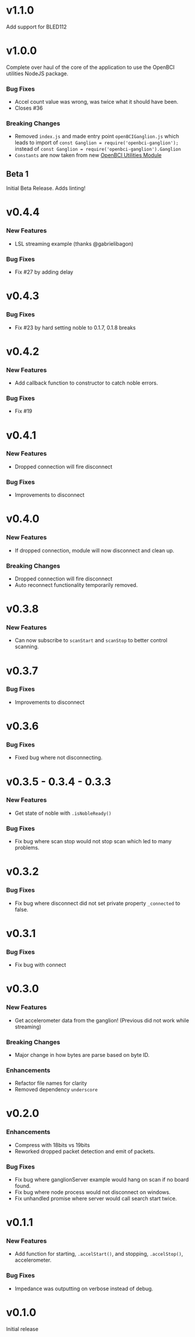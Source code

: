 # v1.1.0

Add support for BLED112

# v1.0.0

Complete over haul of the core of the application to use the OpenBCI utilities NodeJS package.

### Bug Fixes

* Accel count value was wrong, was twice what it should have been.
* Closes #36

### Breaking Changes

* Removed `index.js` and made entry point `openBCIGanglion.js` which leads to import of `const Ganglion = require('openbci-ganglion');` instead of `const Ganglion = require('openbci-ganglion').Ganglion`
* `Constants` are now taken from new [OpenBCI Utilities Module](https://github.com/OpenBCI/OpenBCI_NodeJS_Utilities)

## Beta 1

Initial Beta Release. Adds linting!

# v0.4.4

### New Features
* LSL streaming example (thanks @gabrielibagon)

### Bug Fixes
* Fix #27 by adding delay

# v0.4.3

### Bug Fixes
* Fix #23 by hard setting noble to 0.1.7, 0.1.8 breaks

# v0.4.2

### New Features
* Add callback function to constructor to catch noble errors.

### Bug Fixes
* Fix #19

# v0.4.1

### New Features
* Dropped connection will fire disconnect

### Bug Fixes
* Improvements to disconnect

# v0.4.0

### New Features
* If dropped connection, module will now disconnect and clean up.

### Breaking Changes
* Dropped connection will fire disconnect
* Auto reconnect functionality temporarily removed.

# v0.3.8

### New Features
* Can now subscribe to `scanStart` and `scanStop` to better control scanning.

# v0.3.7

### Bug Fixes
* Improvements to disconnect

# v0.3.6

### Bug Fixes
* Fixed bug where not disconnecting.

# v0.3.5 - 0.3.4 - 0.3.3

### New Features
* Get state of noble with `.isNobleReady()`

### Bug Fixes
* Fix bug where scan stop would not stop scan which led to many problems.

# v0.3.2

### Bug Fixes
* Fix bug where disconnect did not set private property `_connected` to false.

# v0.3.1

### Bug Fixes
* Fix bug with connect

# v0.3.0

### New Features
* Get accelerometer data from the ganglion! (Previous did not work while streaming)

### Breaking Changes
* Major change in how bytes are parse based on byte ID.

### Enhancements
* Refactor file names for clarity
* Removed dependency `underscore`

# v0.2.0

### Enhancements
* Compress with 18bits vs 19bits
* Reworked dropped packet detection and emit of packets.

### Bug Fixes
* Fix bug where ganglionServer example would hang on scan if no board found.
* Fix bug where node process would not disconnect on windows.
* Fix unhandled promise where server would call search start twice.

# v0.1.1

### New Features
* Add function for starting, `.accelStart()`, and stopping, `.accelStop()`, accelerometer.

### Bug Fixes
* Impedance was outputting on verbose instead of debug.

# v0.1.0

Initial release
